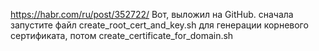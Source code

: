 https://habr.com/ru/post/352722/
Вот, выложил на GitHub.
сначала запустите файл create_root_cert_and_key.sh для генерации корневого сертификата, потом create_certificate_for_domain.sh
